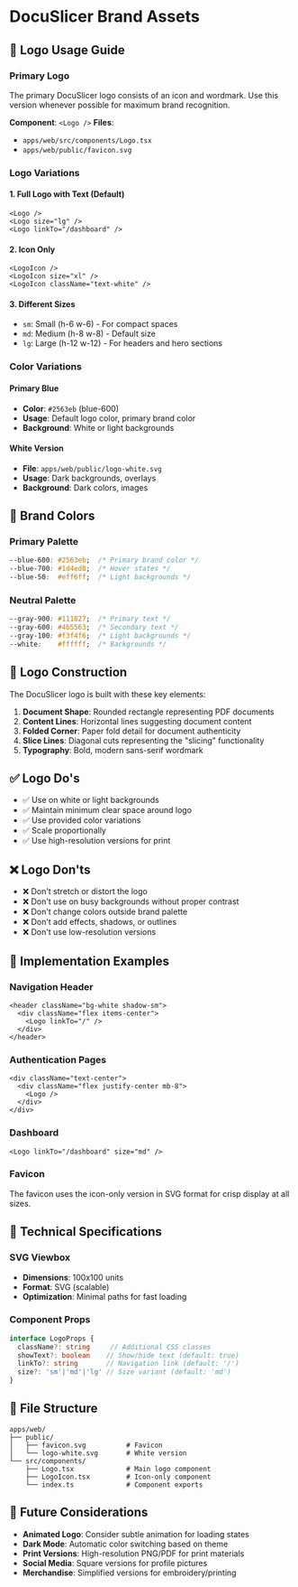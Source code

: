 # DocuSlicer Brand Assets

## 🎨 Logo Usage Guide

### Primary Logo
The primary DocuSlicer logo consists of an icon and wordmark. Use this version whenever possible for maximum brand recognition.

**Component**: `<Logo />`
**Files**: 
- `apps/web/src/components/Logo.tsx`
- `apps/web/public/favicon.svg`

### Logo Variations

#### 1. **Full Logo with Text** (Default)
```tsx
<Logo />
<Logo size="lg" />
<Logo linkTo="/dashboard" />
```

#### 2. **Icon Only**
```tsx
<LogoIcon />
<LogoIcon size="xl" />
<LogoIcon className="text-white" />
```

#### 3. **Different Sizes**
- `sm`: Small (h-6 w-6) - For compact spaces
- `md`: Medium (h-8 w-8) - Default size
- `lg`: Large (h-12 w-12) - For headers and hero sections

### Color Variations

#### Primary Blue
- **Color**: `#2563eb` (blue-600)
- **Usage**: Default logo color, primary brand color
- **Background**: White or light backgrounds

#### White Version
- **File**: `apps/web/public/logo-white.svg`
- **Usage**: Dark backgrounds, overlays
- **Background**: Dark colors, images

## 🎯 Brand Colors

### Primary Palette
```css
--blue-600: #2563eb;  /* Primary brand color */
--blue-700: #1d4ed8;  /* Hover states */
--blue-50:  #eff6ff;  /* Light backgrounds */
```

### Neutral Palette
```css
--gray-900: #111827;  /* Primary text */
--gray-600: #4b5563;  /* Secondary text */
--gray-100: #f3f4f6;  /* Light backgrounds */
--white:    #ffffff;  /* Backgrounds */
```

## 📐 Logo Construction

The DocuSlicer logo is built with these key elements:

1. **Document Shape**: Rounded rectangle representing PDF documents
2. **Content Lines**: Horizontal lines suggesting document content
3. **Folded Corner**: Paper fold detail for document authenticity
4. **Slice Lines**: Diagonal cuts representing the "slicing" functionality
5. **Typography**: Bold, modern sans-serif wordmark

## ✅ Logo Do's

- ✅ Use on white or light backgrounds
- ✅ Maintain minimum clear space around logo
- ✅ Use provided color variations
- ✅ Scale proportionally
- ✅ Use high-resolution versions for print

## ❌ Logo Don'ts

- ❌ Don't stretch or distort the logo
- ❌ Don't use on busy backgrounds without proper contrast
- ❌ Don't change colors outside brand palette
- ❌ Don't add effects, shadows, or outlines
- ❌ Don't use low-resolution versions

## 📱 Implementation Examples

### Navigation Header
```tsx
<header className="bg-white shadow-sm">
  <div className="flex items-center">
    <Logo linkTo="/" />
  </div>
</header>
```

### Authentication Pages
```tsx
<div className="text-center">
  <div className="flex justify-center mb-8">
    <Logo />
  </div>
</div>
```

### Dashboard
```tsx
<Logo linkTo="/dashboard" size="md" />
```

### Favicon
The favicon uses the icon-only version in SVG format for crisp display at all sizes.

## 🔧 Technical Specifications

### SVG Viewbox
- **Dimensions**: 100x100 units
- **Format**: SVG (scalable)
- **Optimization**: Minimal paths for fast loading

### Component Props
```typescript
interface LogoProps {
  className?: string     // Additional CSS classes
  showText?: boolean    // Show/hide text (default: true)
  linkTo?: string       // Navigation link (default: '/')
  size?: 'sm'|'md'|'lg' // Size variant (default: 'md')
}
```

## 📂 File Structure
```
apps/web/
├── public/
│   ├── favicon.svg          # Favicon
│   └── logo-white.svg       # White version
└── src/components/
    ├── Logo.tsx             # Main logo component
    ├── LogoIcon.tsx         # Icon-only component
    └── index.ts             # Component exports
```

## 🚀 Future Considerations

- **Animated Logo**: Consider subtle animation for loading states
- **Dark Mode**: Automatic color switching based on theme
- **Print Versions**: High-resolution PNG/PDF for print materials
- **Social Media**: Square versions for profile pictures
- **Merchandise**: Simplified versions for embroidery/printing
